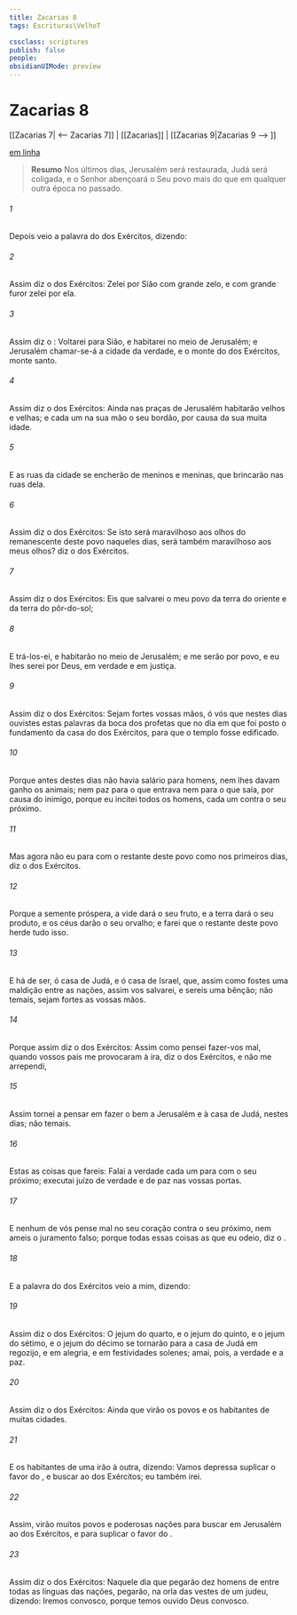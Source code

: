 ```yaml
---
title: Zacarias 8
tags: Escrituras\VelhoT

cssclass: scriptures
publish: false
people:
obsidianUIMode: preview
---
```


# Zacarias 8
[[Zacarias 7| <-- Zacarias 7]] | [[Zacarias]] | [[Zacarias 9|Zacarias 9 --> ]]

[em linha](https://churchofjesuschrist.org/study/scriptures/ot/zech/8?lang=por)

> __Resumo__
Nos últimos dias, Jerusalém será restaurada, Judá será coligada, e o Senhor abençoará o Seu povo mais do que em qualquer outra época no passado.

###### 1 
Depois veio  a palavra do  dos Exércitos, dizendo:

###### 2 
Assim diz o  dos Exércitos: Zelei por Sião com grande zelo, e com grande furor zelei por ela.

###### 3 
Assim diz o : Voltarei para Sião, e habitarei no meio de Jerusalém; e Jerusalém chamar-se-á a cidade da verdade, e o monte do  dos Exércitos, monte santo.

###### 4 
Assim diz o  dos Exércitos: Ainda nas praças de Jerusalém habitarão velhos e velhas; e cada um  na sua mão o seu bordão, por causa da sua muita idade.

###### 5 
E as ruas da cidade se encherão de meninos e meninas, que brincarão nas ruas dela.

###### 6 
Assim diz o  dos Exércitos: Se isto será maravilhoso aos olhos do remanescente deste povo naqueles dias, será  também maravilhoso aos meus olhos? diz o  dos Exércitos.

###### 7 
Assim diz o  dos Exércitos: Eis que salvarei o meu povo da terra do oriente e da terra do pôr-do-sol;

###### 8 
E trá-los-ei, e habitarão no meio de Jerusalém; e me serão por povo, e eu lhes serei por Deus, em verdade e em justiça.

###### 9 
Assim diz o  dos Exércitos: Sejam fortes  vossas mãos, ó vós que nestes dias ouvistes estas palavras da boca dos profetas que  no dia em que foi posto o fundamento da casa do  dos Exércitos, para que o templo fosse edificado.

###### 10 
Porque antes destes dias não havia salário para homens, nem lhes davam ganho os animais; nem  paz para o que entrava nem para o que saía, por causa do inimigo, porque eu incitei todos os homens, cada um contra o seu próximo.

###### 11 
Mas agora não  eu para com o restante deste povo como nos primeiros dias, diz o  dos Exércitos.

###### 12 
Porque a semente  próspera, a vide dará o seu fruto, e a terra dará o seu produto, e os céus darão o seu orvalho; e farei que o restante deste povo herde tudo isso.

###### 13 
E há de ser, ó casa de Judá, e ó casa de Israel, que, assim como fostes uma maldição entre as nações, assim vos salvarei, e sereis uma bênção; não temais, sejam fortes as vossas mãos.

###### 14 
Porque assim diz o  dos Exércitos: Assim como pensei fazer-vos mal, quando vossos pais me provocaram à ira, diz o  dos Exércitos, e não me arrependi,

###### 15 
Assim tornei a pensar em fazer o bem a Jerusalém e à casa de Judá, nestes dias; não temais.

###### 16 
Estas  as coisas que fareis: Falai a verdade cada um para com o seu próximo; executai juízo de verdade e de paz nas vossas portas.

###### 17 
E nenhum de vós pense mal no seu coração contra o seu próximo, nem ameis o juramento falso; porque todas essas coisas  as que eu odeio, diz o .

###### 18 
E a palavra do  dos Exércitos veio a mim, dizendo:

###### 19 
Assim diz o  dos Exércitos: O jejum do quarto, e o jejum do quinto, e o jejum do sétimo, e o jejum do décimo  se tornarão para a casa de Judá em regozijo, e em alegria, e em festividades solenes; amai, pois, a verdade e a paz.

###### 20 
Assim diz o  dos Exércitos: Ainda  que virão os povos e os habitantes de muitas cidades.

###### 21 
E os habitantes de uma irão à outra, dizendo: Vamos depressa suplicar o favor do , e buscar ao  dos Exércitos; eu também irei.

###### 22 
Assim, virão muitos povos e poderosas nações para buscar em Jerusalém ao  dos Exércitos, e para suplicar o favor do .

###### 23 
Assim diz o  dos Exércitos: Naquele dia  que pegarão dez homens de entre todas as línguas das nações, pegarão,  na orla das vestes de um judeu, dizendo: Iremos convosco, porque temos ouvido  Deus  convosco.

